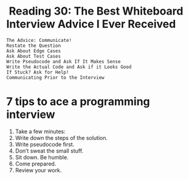 #  Reading 30: The Best Whiteboard Interview Advice I Ever Received

    The Advice: Communicate!
    Restate the Question
    Ask About Edge Cases
    Ask About Test Cases
    Write Pseudocode and Ask If It Makes Sense
    Write the Actual Code and Ask if it Looks Good
    If Stuck? Ask for Help!
    Communicating Prior to the Interview


# 7 tips to ace a programming interview

1) Take a few minutes: 
2) Write down the steps of the solution.
3) Write pseudocode first.
4) Don’t sweat the small stuff.
5) Sit down. Be humble.
6) Come prepared.
7) Review your work.
